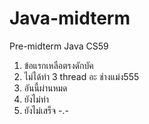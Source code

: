 # Java-midterm
Pre-midterm Java CS59

1. ข้อแรกเหลือตรงดักบัค
2. ไม่ได้ทำ 3 thread อะ ช่างแม่ง555
3. อันนี้ผ่านหมด
4. ยังไม่ทำ
5. ยังไม่เสร็จ -.-
